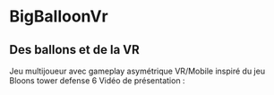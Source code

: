 # BigBalloonVr
## Des ballons et de la VR
Jeu multijoueur avec gameplay asymétrique VR/Mobile inspiré du jeu Bloons tower defense 6
Vidéo de présentation :
